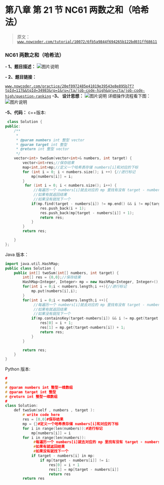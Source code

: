 # 第八章 第 21 节 NC61 两数之和（哈希法）

> 原文：[`www.nowcoder.com/tutorial/10072/6fb5a9844f694265b122bd031ff68611`](https://www.nowcoder.com/tutorial/10072/6fb5a9844f694265b122bd031ff68611)

### NC61 两数之和（哈希法）

**- 1、题目描述：**
![图片说明](img/c9589c84d0f11e661e5892c432e8e883.png "图片标题")

**- 2、题目链接：**

[`www.nowcoder.com/practice/20ef0972485e41019e39543e8e895b7f?tpId=117&&tqId=34983&rp=1&ru=/ta/job-code-high&qru=/ta/job-code-high/question-ranking`](https://www.nowcoder.com/practice/20ef0972485e41019e39543e8e895b7f?tpId=117&&tqId=34983&rp=1&ru=/ta/job-code-high&qru=/ta/job-code-high/question-ranking)
**-3、 设计思想：**
![图片说明](img/bf5bb01fb4ba29c601028dbe0255a5d3.png "图片标题")
详细操作流程看下图：
![图片说明](img/e65c6ac4164f9364cde10c9da4860351.png "图片标题")

**-5、代码：**
c++版本:

```cpp
 class Solution {
public:
    /**
     * 
     * @param numbers int 整型 vector 
     * @param target int 整型 
     * @return int 整型 vector
     */
    vector<int> twoSum(vector<int>& numbers, int target) {
        vector<int>res;//保存结果
        map<int,int>mp;//定义一个哈希表存储 numbers[i]和对应的下标
        for (int i = 0; i < numbers.size(); i ++) {//进行标记
            mp[numbers[i]] = i;
        }
         for (int i = 0; i < numbers.size(); i++) {
             //每遍历一个 numbers[i]就去对应的 mp 里找有没有 target - numbers[i]
             //如果有就返回结果
             //如果没有就找下一个
            if(mp.find(target - numbers[i]) != mp.end() && i != mp[target - numbers[i]]){
                res.push_back(i + 1);
                res.push_back(mp[target - numbers[i]] + 1);
                return res;
            }
        }
        return res;

    }
};

```

Java 版本：

```cpp
import java.util.HashMap;
public class Solution {
    public int[] twoSum(int[] numbers, int target) {
        int[] res = {0,0};//保存结果
        HashMap<Integer, Integer> mp = new HashMap<Integer, Integer>();//定义一个哈希表存储 numbers[i]和对应的下标
        for(int i = 0;i < numbers.length;i ++){//进行标记
            mp.put(numbers[i],i);
        }
        for(int i = 0;i < numbers.length;i ++){
             //每遍历一个 numbers[i]就去对应的 mp 里找有没有 target - numbers[i]
             //如果有就返回结果
             //如果没有就找下一个
            if(mp.containsKey(target-numbers[i]) && i != mp.get(target - numbers[i])){
                res[0] = i + 1;
                res[1] = mp.get(target-numbers[i]) + 1;
                return res;
            }
        }

        return res;
    }
}

```

Python 版本:

```cpp
#
# 
# @param numbers int 整型一维数组 
# @param target int 整型 
# @return int 整型一维数组
#
class Solution:
    def twoSum(self , numbers , target ):
        # write code here
        res = [0,0]#保存结果
        mp = {}#定义一个哈希表存储 numbers[i]和对应的下标
        for i in range(len(numbers)):#进行标记
            mp[numbers[i]] = i
        for i in range(len(numbers)):
             #每遍历一个 numbers[i]就去对应的 mp 里找有没有 target - numbers[i]
             #如果有就返回结果
             #如果没有就找下一个
            if target - numbers[i] in mp:
                if mp[target - numbers[i]] != i:
                    res[0] = i + 1
                    res[1] = mp[target - numbers[i]]
                    return res
        return res
```